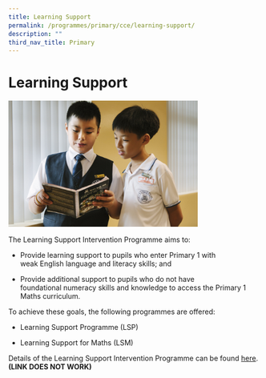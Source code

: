 ```yaml
---
title: Learning Support
permalink: /programmes/primary/cce/learning-support/
description: ""
third_nav_title: Primary
---
```

# Learning Support

<img src="/images/CCE/Primary/Student%20management.jpg"  
     style="width:75%">


The Learning Support Intervention Programme aims to:  

*   Provide learning support to pupils who enter Primary 1 with weak English language and literacy skills; and  
    
*   Provide additional support to pupils who do not have foundational numeracy skills and knowledge to access the Primary 1 Maths curriculum.  
      
    

To achieve these goals, the following programmes are offered:

*   Learning Support Programme (LSP)  
    
*   Learning Support for Maths (LSM)

  

Details of the Learning Support Intervention Programme can be found [here](https://www.moe.gov.sg/education/programmes/learning-support). <b>(LINK DOES NOT WORK)</b>